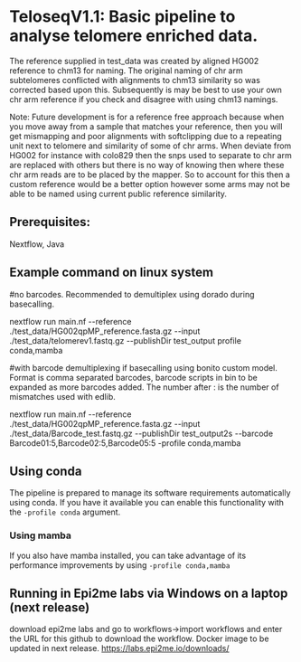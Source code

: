 # TeloseqV1.1: Basic pipeline to analyse telomere enriched data.

The reference supplied in test_data was created by aligned HG002 reference to chm13 for naming. The original naming of chr arm subtelomeres conflicted with alignments to chm13 similarity so was corrected based upon this. Subsequently is may be best to use your own chr arm reference if you check and disagree with using chm13 namings.

Note: Future development is for a reference free approach because when you move away from a sample that matches your reference, then you will get mismapping and poor alignments with softclipping due to a repeating unit next to telomere and similarity of some of chr arms. When deviate from HG002 for instance with colo829 then the snps used to separate to chr arm are replaced with others but there is no way of knowing then where these chr arm reads are to be placed by the mapper. So to account for this then a custom reference would be a better option however some arms may not be able to be named using current public reference similarity.

## Prerequisites: 

Nextflow, Java

## Example command on linux system

#no barcodes. Recommended to demultiplex using dorado during basecalling.


nextflow run main.nf --reference ./test_data/HG002qpMP_reference.fasta.gz --input ./test_data/telomerev1.fastq.gz --publishDir test_output profile conda,mamba

#with barcode demultiplexing if basecalling using bonito custom model. Format is comma separated barcodes, barcode scripts in bin to be expanded as more barcodes added. The number after : is the number of mismatches used with edlib.


nextflow run main.nf --reference ./test_data/HG002qpMP_reference.fasta.gz --input ./test_data/Barcode_test.fastq.gz --publishDir test_output2s --barcode Barcode01:5,Barcode02:5,Barcode05:5 -profile conda,mamba

## Using conda

The pipeline is prepared to manage its software requirements automatically using
conda. If you have it available you can enable this functionality with the
`-profile conda` argument.

### Using mamba

If you also have mamba installed, you can take advantage of its performance
improvements by using `-profile conda,mamba`

## Running in Epi2me labs via Windows on a laptop (next release)

download epi2me labs and go to workflows->import workflows and enter the URL for this github to download the workflow. Docker image to be updated in next release.
https://labs.epi2me.io/downloads/
